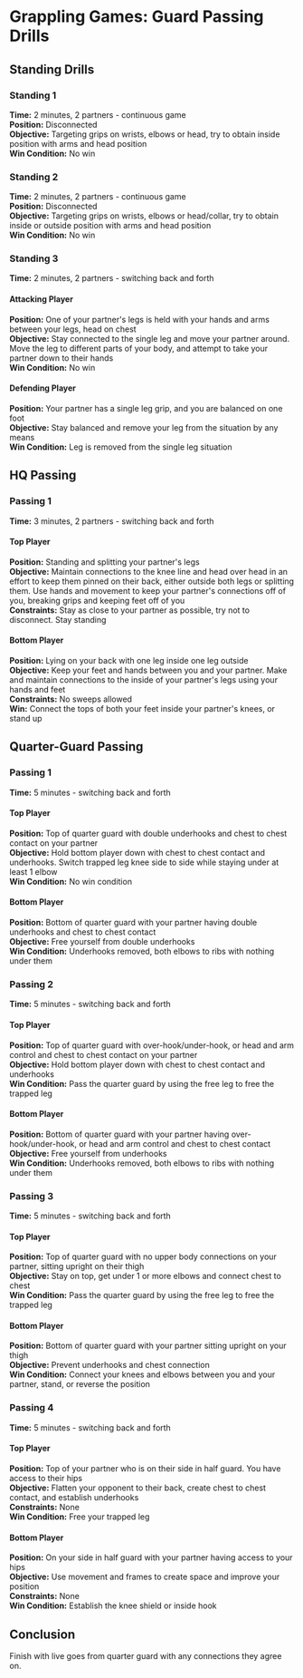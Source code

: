 # Grappling Games: Guard Passing Drills

## Standing Drills

### Standing 1
**Time:** 2 minutes, 2 partners - continuous game  
**Position:** Disconnected  
**Objective:** Targeting grips on wrists, elbows or head, try to obtain inside position with arms and head position  
**Win Condition:** No win

### Standing 2
**Time:** 2 minutes, 2 partners - continuous game  
**Position:** Disconnected  
**Objective:** Targeting grips on wrists, elbows or head/collar, try to obtain inside or outside position with arms and head position  
**Win Condition:** No win

### Standing 3
**Time:** 2 minutes, 2 partners - switching back and forth

#### Attacking Player
**Position:** One of your partner's legs is held with your hands and arms between your legs, head on chest  
**Objective:** Stay connected to the single leg and move your partner around. Move the leg to different parts of your body, and attempt to take your partner down to their hands  
**Win Condition:** No win

#### Defending Player
**Position:** Your partner has a single leg grip, and you are balanced on one foot  
**Objective:** Stay balanced and remove your leg from the situation by any means  
**Win Condition:** Leg is removed from the single leg situation

## HQ Passing

### Passing 1
**Time:** 3 minutes, 2 partners - switching back and forth

#### Top Player
**Position:** Standing and splitting your partner's legs  
**Objective:** Maintain connections to the knee line and head over head in an effort to keep them pinned on their back, either outside both legs or splitting them. Use hands and movement to keep your partner's connections off of you, breaking grips and keeping feet off of you  
**Constraints:** Stay as close to your partner as possible, try not to disconnect. Stay standing

#### Bottom Player
**Position:** Lying on your back with one leg inside one leg outside  
**Objective:** Keep your feet and hands between you and your partner. Make and maintain connections to the inside of your partner's legs using your hands and feet  
**Constraints:** No sweeps allowed  
**Win:** Connect the tops of both your feet inside your partner's knees, or stand up

## Quarter-Guard Passing

### Passing 1
**Time:** 5 minutes - switching back and forth

#### Top Player
**Position:** Top of quarter guard with double underhooks and chest to chest contact on your partner  
**Objective:** Hold bottom player down with chest to chest contact and underhooks. Switch trapped leg knee side to side while staying under at least 1 elbow  
**Win Condition:** No win condition

#### Bottom Player
**Position:** Bottom of quarter guard with your partner having double underhooks and chest to chest contact  
**Objective:** Free yourself from double underhooks  
**Win Condition:** Underhooks removed, both elbows to ribs with nothing under them

### Passing 2
**Time:** 5 minutes - switching back and forth

#### Top Player
**Position:** Top of quarter guard with over-hook/under-hook, or head and arm control and chest to chest contact on your partner  
**Objective:** Hold bottom player down with chest to chest contact and underhooks  
**Win Condition:** Pass the quarter guard by using the free leg to free the trapped leg

#### Bottom Player
**Position:** Bottom of quarter guard with your partner having over-hook/under-hook, or head and arm control and chest to chest contact  
**Objective:** Free yourself from underhooks  
**Win Condition:** Underhooks removed, both elbows to ribs with nothing under them

### Passing 3
**Time:** 5 minutes - switching back and forth

#### Top Player
**Position:** Top of quarter guard with no upper body connections on your partner, sitting upright on their thigh  
**Objective:** Stay on top, get under 1 or more elbows and connect chest to chest  
**Win Condition:** Pass the quarter guard by using the free leg to free the trapped leg

#### Bottom Player
**Position:** Bottom of quarter guard with your partner sitting upright on your thigh  
**Objective:** Prevent underhooks and chest connection  
**Win Condition:** Connect your knees and elbows between you and your partner, stand, or reverse the position

### Passing 4
**Time:** 5 minutes - switching back and forth

#### Top Player
**Position:** Top of your partner who is on their side in half guard. You have access to their hips  
**Objective:** Flatten your opponent to their back, create chest to chest contact, and establish underhooks  
**Constraints:** None  
**Win Condition:** Free your trapped leg

#### Bottom Player
**Position:** On your side in half guard with your partner having access to your hips  
**Objective:** Use movement and frames to create space and improve your position  
**Constraints:** None  
**Win Condition:** Establish the knee shield or inside hook

## Conclusion

Finish with live goes from quarter guard with any connections they agree on.
